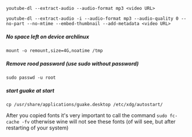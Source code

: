 `youtube-dl --extract-audio --audio-format mp3 <video URL>`

`youtube-dl --extract-audio -i --audio-format mp3 --audio-quality 0 --no-part --no-mtime --embed-thumbnail --add-metadata <video URL>`

##### No space left on device archlinux
`mount -o remount,size=4G,noatime /tmp`

##### Remove rood password (use sudo without password) 
`sudo passwd -u root`

##### start guake at start
`cp /usr/share/applications/guake.desktop /etc/xdg/autostart/`

After you copied fonts it's very important to call the command  `sudo fc-cache -fv` otherwise wine will not see these fonts (of will see, but after restarting of your system)
